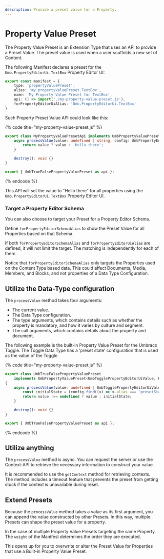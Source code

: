 ```yaml
---
description: Provide a preset value for a Property.
---
```


# Property Value Preset

The Property Value Preset is an Extension Type that uses an API to provide a Preset Value. The preset value is used when a user scaffolds a new set of Content.

The following Manifest declares a preset for the `Umb.PropertyEditorUi.TextBox` Property Editor UI:

```typescript
export const manifest = {
    type: 'propertyValuePreset';
    alias: 'my.propertyValuePreset.TextBox',
    name: 'My Property Value Preset for TextBox',
    api: () => import('./my-property-value-preset.js'),
    forPropertyEditorUiAlias: 'Umb.PropertyEditorUi.TextBox'
}
```

Such Property Preset Value API could look like this:

{% code title="my-property-value-preset.js" %}
```typescript
export class MyPropertyValuePresetApi implements UmbPropertyValuePreset<string, UmbPropertyEditorConfig> {
	async processValue(value: undefined | string, config: UmbPropertyEditorConfig) {
		return value ? value : 'Hello there';
	}

	destroy(): void {}
}

export { UmbTrueFalsePropertyValuePreset as api };
```
{% endcode %}

This API will set the value to "Hello there" for all properties using the `Umb.PropertyEditorUi.TextBox` Property Editor UI.

### Target a Property Editor Schema

You can also choose to target your Preset for a Property Editor Schema.

Define `forPropertyEditorSchemaAlias` to show the Preset Value for all Properties based on that Schema.

If both `forPropertyEditorSchemaAlias` and `forPropertyEditorUiAlias` are defined, it will not limit the target. The matching is independently for each of them.

Notice that `forPropertyEditorSchemaAlias` only targets the Properties used on the Content Type based data. This could affect Documents, Media, Members, and Blocks, and not properties of a Data Type Configuration.

## Utilize the Data-Type configuration

The `processValue` method takes four arguments:
- The current value.
- The Data Type configuration.
- The type arguments, which contains details such as whether the property is mandatory, and how it varies by culture and segment.
- The call arguments, which contains details about the property and document.

The following example is the built-in Property Value Preset for the Umbraco Toggle. The Toggle Data Type has a 'preset state' configuration that is used as the value of the Toggle.

{% code title="my-property-value-preset.js" %}
```typescript
export class UmbTrueFalsePropertyValuePreset
	implements UmbPropertyValuePreset<UmbTogglePropertyEditorUiValue, UmbPropertyEditorConfig>
{
	async processValue(value: undefined | UmbTogglePropertyEditorUiValue, config: UmbPropertyEditorConfig, typeArgs: UmbPropertyTypePresetModelTypeModel, callArgs: UmbPropertyValuePresetApiCallArgs) {
		const initialState = (config.find((x) => x.alias === 'presetState')?.value as boolean | undefined) ?? false;
		return value !== undefined ? value : initialState;
	}

	destroy(): void {}
}

export { UmbTrueFalsePropertyValuePreset as api };
```
{% endcode %}

## Utilize anything

The `processValue` method is async. You can request the server or use the Context-API to retrieve the necessary information to construct your value.

It is recommended to use the `getContext` method for retrieving contexts. The method includes a timeout feature that prevents the preset from getting stuck if the context is unavailable during reset.

## Extend Presets

Because the `processValue` method takes a value as its first argument, you can append the value constructed by other Presets. In this way, multiple Presets can shape the preset value for a property.

In the case of multiple Property Value Presets targeting the same Property. The `weight` of the Manifest determines the order they are executed.

This opens up for you to overwrite or alter the Preset Value for Properties that use a Built-in Property Value Preset.
